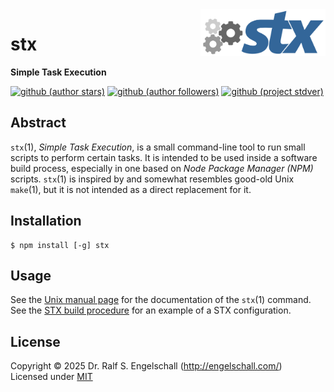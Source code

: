 
<img src="https://raw.githubusercontent.com/rse/stx/master/src/stx-logo.svg" width="200" align="right" alt=""/>

stx
===

**Simple Task Execution**

[![github (author stars)](https://img.shields.io/github/stars/rse?logo=github&label=author%20stars&color=%233377aa)](https://github.com/rse)
[![github (author followers)](https://img.shields.io/github/followers/rse?label=author%20followers&logo=github&color=%234477aa)](https://github.com/rse)
[![github (project stdver)](https://img.shields.io/github/package-json/stdver/rse/rundown?logo=github&label=project%20stdver&color=%234477aa&cacheSeconds=900)](https://github.com/rse/rundown)

Abstract
--------

`stx`(1), *Simple Task Execution*, is a small command-line tool to run
small scripts to perform certain tasks. It is intended to be used inside
a software build process, especially in one based on *Node Package
Manager (NPM)* scripts. `stx`(1) is inspired by and somewhat resembles
good-old Unix `make`(1), but it is not intended as a direct replacement
for it.

Installation
------------

```
$ npm install [-g] stx
```

Usage
-----

See the [Unix manual page](src/stx.md) for the documentation of the `stx`(1) command.
See the [STX build procedure](etc/stx.conf) for an example of a STX configuration.

License
-------

Copyright &copy; 2025 Dr. Ralf S. Engelschall (http://engelschall.com/)<br/>
Licensed under [MIT](https://spdx.org/licenses/MIT)

